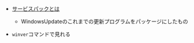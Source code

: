 - [サービスパックとは](https://wa3.i-3-i.info/word1210.html)
  - WindowsUpdateのこれまでの更新プログラムをパッケージにしたもの

- `winver`コマンドで見れる
